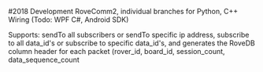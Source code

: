 #2018 Development RoveComm2, individual branches for Python, C++ Wiring (Todo: WPF C#, Android SDK)

Supports:
sendTo all subscribers or sendTo specific ip address,
subscribe to all data_id's or subscribe to specific data_id's,
and generates the RoveDB column header for each packet (rover_id, board_id, session_count, data_sequence_count